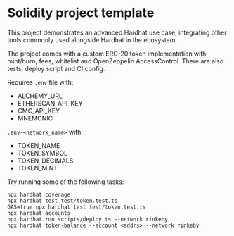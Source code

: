 # Solidity project template

This project demonstrates an advanced Hardhat use case, integrating other tools commonly used alongside Hardhat in the ecosystem.

The project comes with a custom ERC-20 token implementation with mint/burn, fees, whitelist and OpenZeppelin AccessControl. There are also tests, deploy script and CI config.

Requires `.env` file with:
- ALCHEMY_URL
- ETHERSCAN_API_KEY
- CMC_API_KEY
- MNEMONIC

`.env-<network_name>` with:
- TOKEN_NAME
- TOKEN_SYMBOL
- TOKEN_DECIMALS
- TOKEN_MINT

Try running some of the following tasks:

```shell
npx hardhat coverage
npx hardhat test test/token.test.ts
GAS=true npx hardhat test test/token.test.ts
npx hardhat accounts
npx hardhat run scripts/deploy.ts --network rinkeby
npx hardhat token-balance --account <addrs> --network rinkeby
```